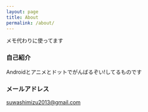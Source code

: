 ```yaml
---
layout: page
title: About
permalink: /about/
---
```


メモ代わりに使ってます


### 自己紹介
Androidとアニメとドットでがんばるぞい!してるものです

### メールアドレス

[suwashimizu2013@gmail.com](suwashimizu2013@gmail.com)
